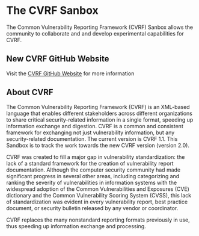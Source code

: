 # The CVRF Sanbox
The Common Vulnerability Reporting Framework (CVRF) Sanbox allows the community to collaborate and and develop experimental capabilities for CVRF.

## New CVRF GitHub Website
Visit the [CVRF GitHub Website](https://cvrf.github.io) for more information

## About CVRF
The Common Vulnerability Reporting Framework (CVRF) is an XML-based language that enables different stakeholders across different organizations to share critical security-related information in a single format, speeding up information exchange and digestion. CVRF is a common and consistent framework for exchanging not just vulnerability information, but any security-related documentation. The current version is CVRF 1.1. This Sandbox is to track the work towards the new CVRF version (version 2.0).

CVRF was created to fill a major gap in vulnerability standardization: the lack of a standard framework for the creation of vulnerability report documentation. Although the computer security community had made significant progress in several other areas, including categorizing and ranking the severity of vulnerabilities in information systems with the widespread adoption of the Common Vulnerabilities and Exposures (CVE) dictionary and the Common Vulnerability Scoring System (CVSS), this lack of standardization was evident in every vulnerability report, best practice document, or security bulletin released by any vendor or coordinator.

CVRF replaces the many nonstandard reporting formats previously in use, thus speeding up information exchange and processing.
